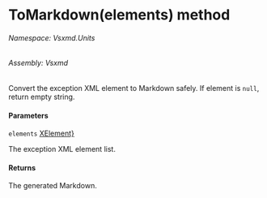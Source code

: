 <a name='M-Vsxmd-Units-ExceptionUnit-ToMarkdown-System-Collections-Generic-IEnumerable{System-Xml-Linq-XElement}-'></a>
# ToMarkdown(elements) method

###### Namespace:  Vsxmd.Units

###### Assembly:  Vsxmd

Convert the exception XML element to Markdown safely.
If element is `null`, return empty string.

#### Parameters

`elements`  [XElement}](https://docs.microsoft.com/dotnet/api/System.Collections.Generic.IEnumerable)  

The exception XML element list.

#### Returns





The generated Markdown.
